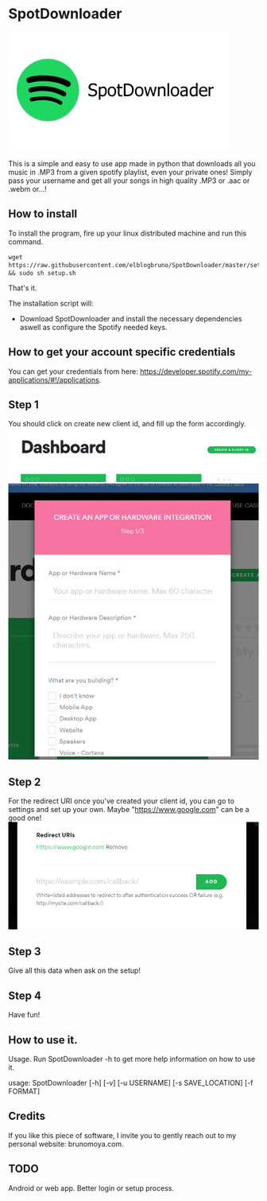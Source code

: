 # SpotDownloader
![alt text](https://raw.githubusercontent.com/elblogbruno/SpotDownloader/master/Screenshots/SpotifyLogo.png)

This is a simple and easy to use app made in python that downloads all you music in .MP3 from a given spotify playlist, even your private ones!
Simply pass your username and get all your songs in high quality .MP3 or .aac or .webm or...!

## How to install
To install the program, fire up your linux distributed machine and run this command.

```
wget https://raw.githubusercontent.com/elblogbruno/SpotDownloader/master/setup.sh && sudo sh setup.sh
```
That's it.

The installation script will:
- Download SpotDownloader and install the necessary dependencies aswell as configure the Spotify needed keys.

## How to get your account specific credentials 
You can get your credentials from here:
https://developer.spotify.com/my-applications/#!/applications. 

## Step 1
You should click on create new client id, and fill up the form accordingly. 
![alt text](https://raw.githubusercontent.com/elblogbruno/SpotDownloader/master/Screenshots/createID.png)
![alt text](https://raw.githubusercontent.com/elblogbruno/SpotDownloader/master/Screenshots/FillUpForm.png)

## Step 2
For the redirect URI once you've created your client id, you can go to settings and set up your own. Maybe "https://www.google.com" can be a good one!
![alt text](https://raw.githubusercontent.com/elblogbruno/SpotDownloader/master/Screenshots/RedirectUri.png)

## Step 3
Give all this data when ask on the setup!

## Step 4
Have fun!

## How to use it.
Usage. Run SpotDownloader -h to get more help information on how to use it.

usage: SpotDownloader [-h] [-v] [-u USERNAME] [-s SAVE_LOCATION] [-f FORMAT]

## Credits
If you like this piece of software, I invite you to gently reach out to my personal website: brunomoya.com.

## TODO
Android or web app.
Better login or setup process.
